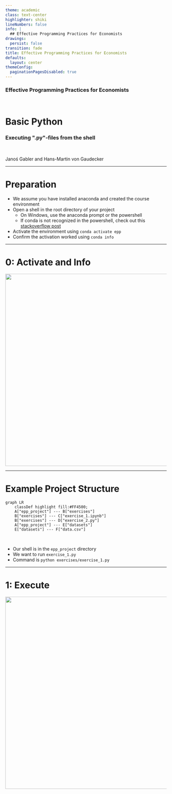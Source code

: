 ```yaml
---
theme: academic
class: text-center
highlighter: shiki
lineNumbers: false
info: |
  ## Effective Programming Practices for Economists
drawings:
  persist: false
transition: fade
title: Effective Programming Practices for Economists
defaults:
  layout: center
themeConfig:
  paginationPagesDisabled: true
---
```


### Effective Programming Practices for Economists

<br/>

# Basic Python

### Executing ".py"-files from the shell

<br/>


Janoś Gabler and Hans-Martin von Gaudecker

---

# Preparation

- We assume you have installed anaconda and created the course environment
- Open a shell in the root directory of your project
    - On Windows, use the anaconda prompt or the powershell
    - If conda is not recognized in the powershell, check out this [stackoverflow post](https://stackoverflow.com/a/65160772/21900143)
- Activate the environment using `conda activate epp`
- Confirm the activation worked using `conda info`


---

# 0: Activate and Info

<img src="activate_and_info.png" class="rounded" width="600"/>


---

# Example Project Structure


```mermaid {theme: 'dark', scale: 0.8}
graph LR
    classDef highlight fill:#FF4500;
    A["epp_project"] --- B["exercises"]
    B["exercises"] --- C["exercise_1.ipynb"]
    B["exercises"] --- D["exercise_2.py"]
    A["epp_project"] --- E["datasets"]
    E["datasets"] --- F["data.csv"]
```

<br/>

- Our shell is in the `epp_project` directory
- We want to run `exercise_1.py`
- Command is `python exercises/exercise_1.py`


---

# 1: Execute


<img src="run.png" class="rounded" width="600"/>

